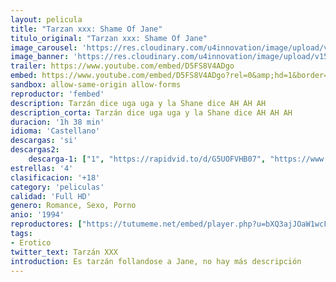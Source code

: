 ```yaml
---
layout: pelicula
title: "Tarzan xxx: Shame Of Jane"
titulo_original: "Tarzan xxx: Shame Of Jane"
image_carousel: 'https://res.cloudinary.com/u4innovation/image/upload/v1565752247/tarzan-min_xtugsm.jpg'
image_banner: 'https://res.cloudinary.com/u4innovation/image/upload/v1565752250/tarzan-x-1024x576-min_ywkr53.jpg'
trailer: https://www.youtube.com/embed/D5FS8V4ADgo
embed: https://www.youtube.com/embed/D5FS8V4ADgo?rel=0&amp;hd=1&border=0&wmode=opaque&enablejsapi=1&modestbranding=1&controls=1&showinfo=1
sandbox: allow-same-origin allow-forms
reproductor: 'fembed'
description: Tarzán dice uga uga y la Shane dice AH AH AH
description_corta: Tarzán dice uga uga y la Shane dice AH AH AH
duracion: '1h 38 min'
idioma: 'Castellano'
descargas: 'si'
descargas2:
    descarga-1: ["1", "https://rapidvid.to/d/G5UOFVHB07", "https://www.google.com/s2/favicons?domain=openload.co","OpenLoad","https://res.cloudinary.com/imbriitneysam/image/upload/v1541473684/mexico.png", "Latino", "Full HD"]
estrellas: '4'
clasificacion: '+18'
category: 'peliculas'
calidad: 'Full HD'
genero: Romance, Sexo, Porno
anio: '1994'
reproductores: ["https://tutumeme.net/embed/player.php?u=bXQ3ajJOaW1wcFRGcEs2VW5XRGExTlRPMytmUnc3bHVwcWhoenVIUjI5SHF5TlNwc0taaG1jN2gwZHZSNTlIRHVhV2tZWitkNUtDVDNOL1ZvYW1rYjJWbG5xYz0"]
tags:
- Erotico
twitter_text: Tarzán XXX
introduction: Es tarzán follandose a Jane, no hay más descripción
---
```



 







